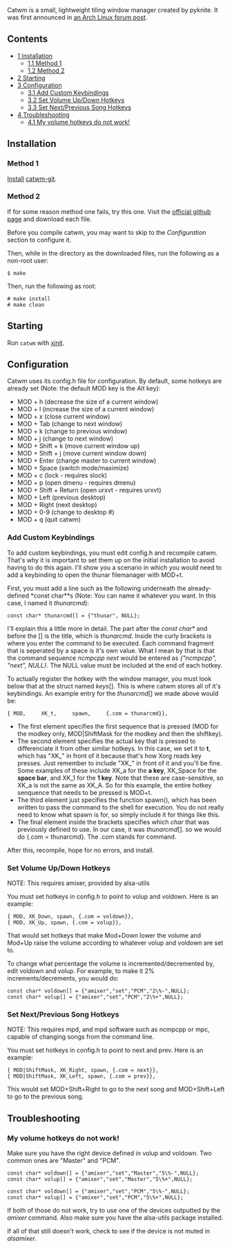 Catwm is a small, lightweight tiling window manager created by pyknite. It was first announced in [an Arch Linux forum post](https://bbs.archlinux.org/viewtopic.php?id=100215).

## Contents

*   [1 Installation](#Installation)
    *   [1.1 Method 1](#Method_1)
    *   [1.2 Method 2](#Method_2)
*   [2 Starting](#Starting)
*   [3 Configuration](#Configuration)
    *   [3.1 Add Custom Keybindings](#Add_Custom_Keybindings)
    *   [3.2 Set Volume Up/Down Hotkeys](#Set_Volume_Up/Down_Hotkeys)
    *   [3.3 Set Next/Previous Song Hotkeys](#Set_Next/Previous_Song_Hotkeys)
*   [4 Troubleshooting](#Troubleshooting)
    *   [4.1 My volume hotkeys do not work!](#My_volume_hotkeys_do_not_work!)

## Installation

### Method 1

[Install](/index.php/Install "Install") [catwm-git](https://aur.archlinux.org/packages/catwm-git/).

### Method 2

If for some reason method one fails, try this one. Visit the [official github page](https://github.com/pyknite/catwm) and download each file.

Before you compile catwm, you may want to skip to the *Configuration* section to configure it.

Then, while in the directory as the downloaded files, run the following as a non-root user:

 `$ make` 

Then, run the following as root:

```
# make install
# make clean
```

## Starting

Run `catwm` with [xinit](/index.php/Xinit "Xinit").

## Configuration

Catwm uses its config.h file for configuration. By default, some hotkeys are already set (Note: the default MOD key is the Alt key):

*   MOD + h (decrease the size of a current window)
*   MOD + l (increase the size of a current window)
*   MOD + x (close current window)
*   MOD + Tab (change to next window)
*   MOD + k (change to previous window)
*   MOD + j (change to next window)
*   MOD + Shift + k (move current window up)
*   MOD + Shift + j (move current window down)
*   MOD + Enter (change master to current window)
*   MOD + Space (switch mode/maximize)
*   MOD + c (lock - requires slock)
*   MOD + p (open dmenu - requires dmenu)
*   MOD + Shift + Return (open urxvt - requires urxvt)
*   MOD + Left (previous desktop)
*   MOD + Right (next desktop)
*   MOD + 0-9 (change to desktop #)
*   MOD + q (quit catwm)

### Add Custom Keybindings

To add custom keybindings, you must edit config.h and recompile catwm. That's why it is important to set them up on the initial installation to avoid having to do this again. I'll show you a scenario in which you would need to add a keybinding to open the thunar filemanager with MOD+t.

First, you must add a line such as the following underneath the already-defined *const char**s (Note: You can name it whatever you want. In this case, I named it *thunarcmd*):

 `const char* thunarcmd[] = {"thunar", NULL};` 

I'll explain this a little more in detail. The part after the *const char** and before the [] is the title, which is *thunarcmd*. Inside the curly brackets is where you enter the command to be executed. Each command fragment that is seperated by a space is it's own value. What I mean by that is that the command sequence *ncmpcpp next* would be entered as *{"ncmpcpp", "next", NULL}*. The NULL value must be included at the end of each hotkey.

To actually register the hotkey with the window manager, you must look below that at the struct named *keys*[]. This is where catwm stores all of it's keybindings. An example entry for the *thunarcmd*[] we made above would be:

 `{ MOD,     XK_t,     spawn,     {.com = thunarcmd}},` 

*   The first element specifies the first sequence that is pressed (MOD for the modkey only, MOD|ShiftMask for the modkey and then the shiftkey).
*   The second element specifies the actual key that is pressed to differenciate it from other similar hotkeys. In this case, we set it to **t**, which has "XK_" in front of it because that's how Xorg reads key presses. Just remember to include "XK_" in front of it and you'll be fine. Some examples of these include XK_a for the **a key**, XK_Space for the **space bar**, and XK_1 for the **1 key**. Note that these are case-sensitive, so XK_a is not the same as XK_A. So for this example, the entire hotkey senquence that needs to be pressed is MOD+t.
*   The third element just specifies the function spawn(), which has been written to pass the command to the shell for execution. You do not really need to know what spawn is for, so simply include it for things like this.
*   The final element inside the brackets specifies which *char* that was previously defined to use. In our case, it was *thunarcmd*[]. so we would do {.com = thunarcmd}. The .com stands for command.

After this, recompile, hope for no errors, and install.

### Set Volume Up/Down Hotkeys

NOTE: This requires amixer, provided by alsa-utils

You must set hotkeys in config.h to point to volup and voldown. Here is an example:

```
{ MOD, XK_Down, spawn, {.com = voldown}},
{ MOD, XK_Up, spawn, {.com = volup}},
```

That would set hotkeys that make Mod+Down lower the volume and Mod+Up raise the volume according to whatever volup and voldown are set to.

To change what percentage the volume is incremented/decremented by, edit voldown and volup. For example, to make it 2% increments/decrements, you would do:

```
const char* voldown[] = {"amixer","set","PCM","2\%-",NULL};
const char* volup[] = {"amixer","set","PCM","2\%+",NULL};
```

### Set Next/Previous Song Hotkeys

NOTE: This requires mpd, and mpd software such as ncmpcpp or mpc, capable of changing songs from the command line.

You must set hotkeys in config.h to point to next and prev. Here is an example:

```
{ MOD|ShiftMask, XK_Right, spawn, {.com = next}},
{ MOD|ShiftMask, XK_Left, spawn, {.com = prev}},
```

This would set MOD+Shift+Right to go to the next song and MOD+Shift+Left to go to the previous song.

## Troubleshooting

### My volume hotkeys do not work!

Make sure you have the right device defined in volup and voldown. Two common ones are "Master" and "PCM".

```
const char* voldown[] = {"amixer","set","Master","5\%-",NULL};
const char* volup[] = {"amixer","set","Master","5\%+",NULL};
```

```
const char* voldown[] = {"amixer","set","PCM","5\%-",NULL};
const char* volup[] = {"amixer","set","PCM","5\%+",NULL};
```

If both of those do not work, try to use one of the devices outputted by the *amixer* command. Also make sure you have the alsa-utils package installed.

If all of that still doesn't work, check to see if the device is not muted in *alsamixer*.